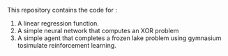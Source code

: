This repository contains the code for :
1) A linear regression function.
2) A simple neural network that computes an XOR problem
3) A simple agent that completes a frozen lake problem using gymnasium tosimulate reinforcement learning.

